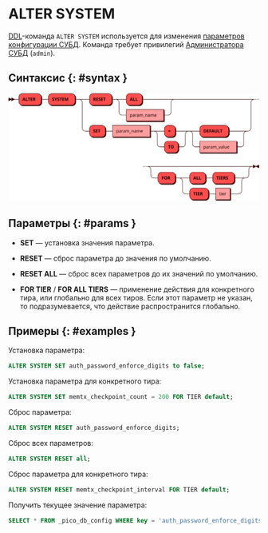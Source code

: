 # ALTER SYSTEM

[DDL](ddl.md)-команда `ALTER SYSTEM` используется для изменения
[параметров конфигурации СУБД](../../reference/db_config.md). Команда требует
привилегий [Администратора СУБД](../../admin/access_control.md#admin)
(`admin`).

## Синтаксис {: #syntax }

![ALTER SYSTEM](../../images/ebnf/alter_system.svg)

## Параметры {: #params }

* **SET** — установка значения параметра.

* **RESET** — сброс параметра до значения по умолчанию.

* **RESET ALL** — сброс всех параметров до их значений по умолчанию.

* **FOR TIER** / **FOR ALL TIERS** — применение действия для конкретного
  тира, или глобально для всех тиров. Если этот параметр не указан, то
  подразумевается, что действие распространится глобально.

## Примеры {: #examples }

Установка параметра:

```sql
ALTER SYSTEM SET auth_password_enforce_digits to false;
```

Установка параметра для конкретного тира:

```sql
ALTER SYSTEM SET memtx_checkpoint_count = 200 FOR TIER default;
```

Сброс параметра:

```sql
ALTER SYSTEM RESET auth_password_enforce_digits;
```

Сброс всех параметров:

```sql
ALTER SYSTEM RESET all;
```

Сброс параметра для конкретного тира:

```sql
ALTER SYSTEM RESET memtx_checkpoint_interval FOR TIER default;
```

Получить текущее значение параметра:

```sql
SELECT * FROM _pico_db_config WHERE key = 'auth_password_enforce_digits';
```
